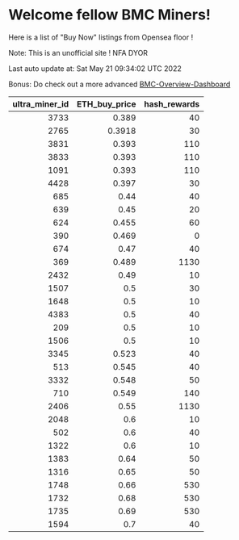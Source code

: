 # Welcome fellow BMC Miners!
Here is a list of "Buy Now" listings from Opensea floor !

Note: This is an unofficial site ! NFA DYOR

Last auto update at: Sat May 21 09:34:02 UTC 2022

Bonus: Do check out a more advanced [BMC-Overview-Dashboard](https://dune.com/defifunk/BMC-Overview-Dashboard)


|   ultra_miner_id |   ETH_buy_price |   hash_rewards |
|-----------------:|----------------:|---------------:|
|             3733 |          0.389  |             40 |
|             2765 |          0.3918 |             30 |
|             3831 |          0.393  |            110 |
|             3833 |          0.393  |            110 |
|             1091 |          0.393  |            110 |
|             4428 |          0.397  |             30 |
|              685 |          0.44   |             40 |
|              639 |          0.45   |             20 |
|              624 |          0.455  |             60 |
|              390 |          0.469  |              0 |
|              674 |          0.47   |             40 |
|              369 |          0.489  |           1130 |
|             2432 |          0.49   |             10 |
|             1507 |          0.5    |             30 |
|             1648 |          0.5    |             10 |
|             4383 |          0.5    |             40 |
|              209 |          0.5    |             10 |
|             1506 |          0.5    |             10 |
|             3345 |          0.523  |             40 |
|              513 |          0.545  |             40 |
|             3332 |          0.548  |             50 |
|              710 |          0.549  |            140 |
|             2406 |          0.55   |           1130 |
|             2048 |          0.6    |             10 |
|              502 |          0.6    |             40 |
|             1322 |          0.6    |             10 |
|             1383 |          0.64   |             50 |
|             1316 |          0.65   |             50 |
|             1748 |          0.66   |            530 |
|             1732 |          0.68   |            530 |
|             1735 |          0.69   |            530 |
|             1594 |          0.7    |             40 |